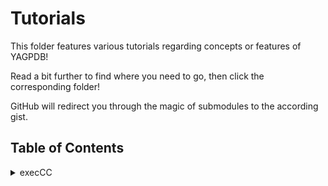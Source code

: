 # Tutorials
This folder features various tutorials regarding concepts or features of YAGPDB! 

Read a bit further to find where you need to go, then click the corresponding folder!

GitHub will redirect you through the magic of submodules to the according gist.

## Table of Contents

<details>
<summary>execCC</a></summary>

A detailed guide to the functionality of `execCC` and its use cases.<br/>
Includes scheduled custom commands, delaying a custom command, and more!
</details>